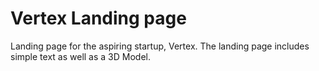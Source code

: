 # Vertex Landing page
Landing page for the aspiring startup, Vertex. The landing page includes simple text as well as a 3D Model.
